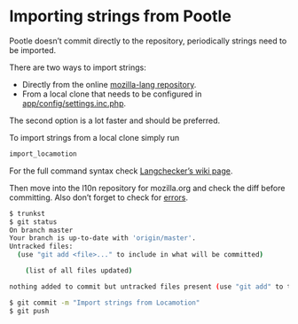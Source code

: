 # Importing strings from Pootle

Pootle doesn’t commit directly to the repository, periodically strings need to be imported.

There are two ways to import strings:
* Directly from the online [mozilla-lang repository].
* From a local clone that needs to be configured in [app/config/settings.inc.php](app/config/settings.inc.php.ini).

The second option is a lot faster and should be preferred.

To import strings from a local clone simply run

```BASH
import_locamotion
```

For the full command syntax check [Langchecker’s wiki page].

Then move into the l10n repository for mozilla.org and check the diff before committing. Also don’t forget to check for [errors].

```BASH
$ trunkst
$ git status
On branch master
Your branch is up-to-date with 'origin/master'.
Untracked files:
  (use "git add <file>..." to include in what will be committed)

	(list of all files updated)

nothing added to commit but untracked files present (use "git add" to track)

$ git commit -m "Import strings from Locamotion"
$ git push
```

[errors]: https://l10n.mozilla-community.org/langchecker/?action=errors
[mozilla-lang repository]: https://github.com/translate/mozilla-lang
[Langchecker’s wiki page]: https://github.com/mozilla-l10n/langchecker/wiki/CLI-scripts-syntax#import_locamotion
